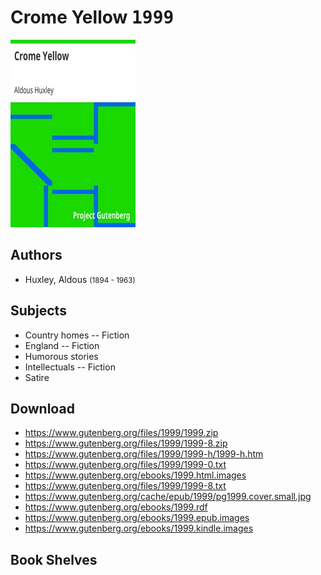 # Crome Yellow <kbd>1999</kbd>

![](./cover.medium.jpg "")

## Authors


 - Huxley, Aldous <small>(1894 - 1963)</small>

## Subjects


 - Country homes -- Fiction
 - England -- Fiction
 - Humorous stories
 - Intellectuals -- Fiction
 - Satire

## Download


 - https://www.gutenberg.org/files/1999/1999.zip
 - https://www.gutenberg.org/files/1999/1999-8.zip
 - https://www.gutenberg.org/files/1999/1999-h/1999-h.htm
 - https://www.gutenberg.org/files/1999/1999-0.txt
 - https://www.gutenberg.org/ebooks/1999.html.images
 - https://www.gutenberg.org/files/1999/1999-8.txt
 - https://www.gutenberg.org/cache/epub/1999/pg1999.cover.small.jpg
 - https://www.gutenberg.org/ebooks/1999.rdf
 - https://www.gutenberg.org/ebooks/1999.epub.images
 - https://www.gutenberg.org/ebooks/1999.kindle.images

## Book Shelves


